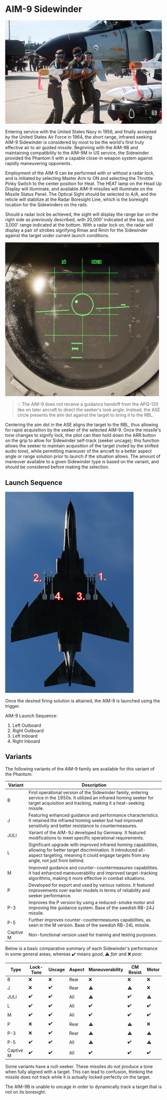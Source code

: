 # AIM-9 Sidewinder

![aim9](../../img/aim9.jpg)

Entering service with the United States Navy in 1956, and finally accepted by
the United States Air Force in 1964, the short range, infrared seeking AIM-9
Sidewinder is considered by most to be the world's first truly effective air to
air guided missile. Beginning with the AIM-9B and maintaining compatibility to
the AIM-9M in US service, the Sidewinder provided the Phantom II with a capable
close-in weapon system against rapidly maneuvering opponents.

Employment of the AIM-9 can be performed with or without a radar lock, and is
initiated by selecting Master Arm to ON and selecting the Throttle Pinky Switch
to the center position for Heat. The HEAT lamp on the Head Up Display will
illuminate, and available AIM-9 missiles will illuminate on the Missile Status
Panel. The Optical Sight should be selected to A/A, and the reticle will
stabilize at the Radar Boresight Line, which is the boresight location for the
Sidewinders on the rails.

Should a radar lock be achieved, the sight will display the range bar on the
right side as previously described, with 20,000' indicated at the top, and
3,000' range indicated at the bottom. With a radar lock on, the radar will
display a pair of strobes signifying Rmax and Rmin for the Sidewinder against
the target under current launch conditions.

![radar_screen_heat_missile_lock](../../img/radar_screen_heat_missile_lock.jpg)

> 💡 The AIM-9 does not receive a guidance handoff from the APQ-120 like on
> later aircraft to direct the seeker's look angle. Instead, the ASE circle
> presents the aim dot against the target to bring it to the RBL.

Centering the aim dot in the ASE aligns the target to the RBL, thus allowing for
rapid acquisition by the seeker of the selected AIM-9. Once the missile's tone
changes to signify lock, the pilot can then hold down the ARR button on the grip
to allow for Sidewinder self-track (seeker uncage); this function allows the
seeker to maintain acquisition of the target (noted by the shifted audio tone),
while permitting maneuver of the aircraft to a better aspect angle or range
solution prior to launch if the situation allows. The amount of maneuver
available to a given Sidewinder type is based on the variant, and should be
considered before making the selection.

## Launch Sequence

![ext_weapons_launch_sequence_ir](../../img/ext_launch_seq_heat.jpg)

Once the desired firing solution is attained, the AIM-9 is launched using the
trigger.

AIM-9 Launch Sequence:

1. Left Outboard
2. Right Outboard
3. Left Inboard
4. Right Inboard

## Variants

The following variants of the AIM-9 family are available for this variant of the
Phantom:

| Variant   | Description                                                                                                                                                                                                          |
| --------- | -------------------------------------------------------------------------------------------------------------------------------------------------------------------------------------------------------------------- |
| B         | First operational version of the Sidewinder family, entering service in the 1950s. It utilized an infrared homing seeker for target acquisition and tracking, making it a heat-seeking missile.                      |
| J         | Featuring enhanced guidance and performance characteristics. It retained the infrared homing seeker but had improved sensitivity and better resistance to countermeasures.                                           |
| JULI      | Variant of the AIM-9J developed by Germany. It featured modifications to meet specific operational requirements.                                                                                                     |
| L         | Significant upgrade with improved infrared homing capabilities, allowing for better target discrimination. It introduced all-aspect targeting, meaning it could engage targets from any angle, not just from behind. |
| M         | Improved guidance and counter-countermeasures capabilities. It had enhanced maneuverability and improved target-tracking algorithms, making it more effective in combat situations.                                  |
| P         | Developed for export and used by various nations. It featured improvements over earlier models in terms of reliability and seeker performance.                                                                       |
| P-3       | Improves the P version by using a reduced-smoke motor and improving the guidance system. Base of the swedish RB-24J missile.                                                                                         |
| P-5       | Further improves counter-countermeasures capabilities, as seen in the M version. Base of the swedish RB-24L missile.                                                                                                 |
| Captive M | Non-functional version used for training and testing purposes.                                                                                                                                                       |

Below is a basic comparative summary of each Sidewinder's performance in some
general areas, whereas ✔️ means _good_, ⚠️ _fair_ and ❌ _poor_.

| Type      | Lock-Tone | Uncage | Aspect | Maneuverability | CM Resist | Motor |
| --------- | --------- | ------ | ------ | --------------- | --------- | ----- |
| B         | ❌        | ❌     | Rear   | ❌            | ❌        | ❌    |
| J         | ❌        | ✔️     | Rear   | ⚠️            | ⚠️        | ❌    |
| JULI      | ✔️        | ✔️     | All    | ⚠️            | ✔️        | ⚠️    |
| L         | ✔️        | ✔️     | All    | ✔️            | ✔️        | ✔️    |
| M         | ✔️        | ✔️     | All    | ✔️            | ✔️        | ✔️    |
| P         | ❌        | ✔️     | Rear   | ⚠️            | ⚠️        | ❌    |
| P-3       | ❌        | ✔️     | Rear   | ⚠️            | ⚠️        | ⚠️    |
| P-5       | ✔️        | ✔️     | All    | ⚠️            | ✔️        | ⚠️    |
| Captive M | ✔️        | ✔️     | All    | ✔️            | ✔️        | ✔️    |

Some variants have a null-seeker. These missiles do not produce a tone when
fully aligned with a target. This can lead to confusion, thinking the missile
does not track while it is actually locked perfectly on the target.

The AIM-9B is unable to uncage in order to dynamically track a target that is
not on its boresight.
